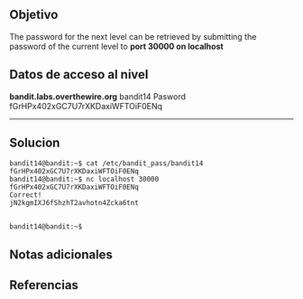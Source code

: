 ## Objetivo
The password for the next level can be retrieved by submitting the password of the current level to **port 30000 on localhost**

## Datos de acceso al nivel
**bandit.labs.overthewire.org**
bandit14
Pasword
fGrHPx402xGC7U7rXKDaxiWFTOiF0ENq
****** 
## Solucion
```
bandit14@bandit:~$ cat /etc/bandit_pass/bandit14
fGrHPx402xGC7U7rXKDaxiWFTOiF0ENq
bandit14@bandit:~$ nc localhost 30000
fGrHPx402xGC7U7rXKDaxiWFTOiF0ENq
Correct!
jN2kgmIXJ6fShzhT2avhotn4Zcka6tnt


bandit14@bandit:~$ 
```
## Notas adicionales 

## Referencias
